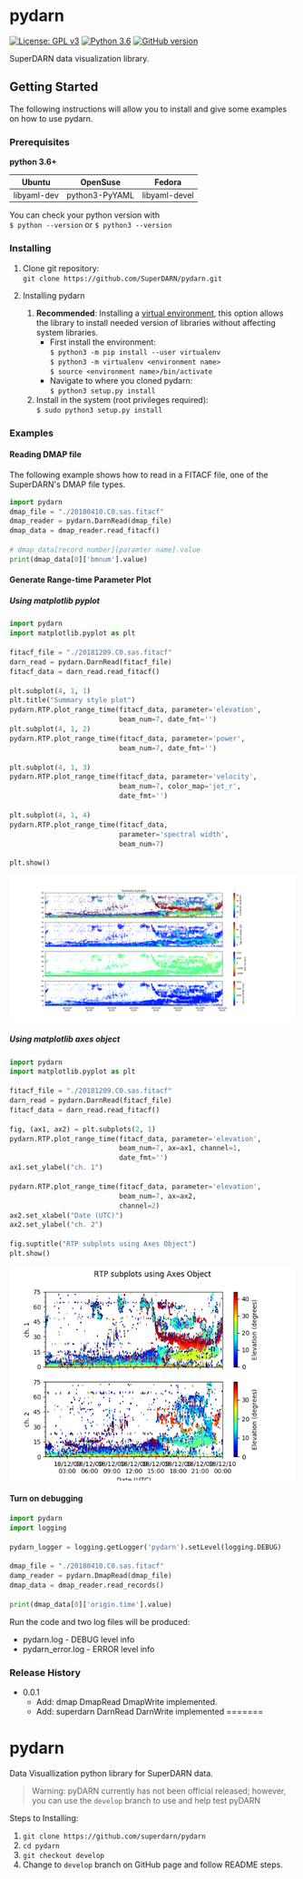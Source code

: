 # pydarn
[![License: GPL v3](https://img.shields.io/badge/License-GPLv3-blue.svg)](https://www.gnu.org/licenses/gpl-3.0) [![Python 3.6](https://img.shields.io/badge/python-3.6-blue.svg)](https://www.python.org/downloads/release/python-360/) [![GitHub version](https://badge.fury.io/gh/boennemann%2Fbadges.svg)](http://badge.fury.io/gh/boennemann%2Fbadges)

SuperDARN data visualization library. 

## Getting Started 

The following instructions will allow you to install and give some examples on how to use pydarn. 

### Prerequisites

**python 3.6+**

| Ubuntu      | OpenSuse       | Fedora        |
| ----------- | -------------- | ------------- |
| libyaml-dev | python3-PyYAML | libyaml-devel |

You can check your python version with  
`$ python --version` or 
`$ python3 --version`
### Installing 

1. Clone git repository:   
   `git clone https://github.com/SuperDARN/pydarn.git`

2. Installing pydarn  
    1. **Recommended**: Installing a [virtual environment](https://packaging.python.org/guides/installing-using-pip-and-virtualenv/), this option allows the library to install needed version of libraries without affecting system libraries.  
        * First install the environment:  
      `$ python3 -m pip install --user virtualenv`  
      `$ python3 -m virtualenv <environment name>`  
		  `$ source <environment name>/bin/activate`
        * Navigate to where you cloned pydarn:  
		  `$ python3 setup.py install`
    2. Install in the system (root privileges required):  
		   `$ sudo python3 setup.py install`

### Examples

#### Reading DMAP file 
The following example shows how to read in a FITACF file, one of the SuperDARN's DMAP file types. 

```python
import pydarn
dmap_file = "./20180410.C0.sas.fitacf"
dmap_reader = pydarn.DarnRead(dmap_file)
dmap_data = dmap_reader.read_fitacf() 

# dmap_data[record number][paramter name].value
print(dmap_data[0]['bmnum'].value) 
```

#### Generate Range-time Parameter Plot

##### Using matplotlib pyplot

```python
import pydarn
import matplotlib.pyplot as plt

fitacf_file = "./20181209.C0.sas.fitacf"
darn_read = pydarn.DarnRead(fitacf_file)
fitacf_data = darn_read.read_fitacf()

plt.subplot(4, 1, 1)
plt.title("Summary style plot")
pydarn.RTP.plot_range_time(fitacf_data, parameter='elevation',
                           beam_num=7, date_fmt='')
plt.subplot(4, 1, 2)
pydarn.RTP.plot_range_time(fitacf_data, parameter='power',
                           beam_num=7, date_fmt='')

plt.subplot(4, 1, 3)
pydarn.RTP.plot_range_time(fitacf_data, parameter='velocity',
                           beam_num=7, color_map='jet_r',
                           date_fmt='')

plt.subplot(4, 1, 4)
pydarn.RTP.plot_range_time(fitacf_data,
                           parameter='spectral width',
                           beam_num=7)

plt.show()
```
![pyDARN rang-time plot us](./pydarn_range_time_plots.png)

##### Using matplotlib axes object

```python
import pydarn
import matplotlib.pyplot as plt

fitacf_file = "./20181209.C0.sas.fitacf"
darn_read = pydarn.DarnRead(fitacf_file)
fitacf_data = darn_read.read_fitacf()

fig, (ax1, ax2) = plt.subplots(2, 1)
pydarn.RTP.plot_range_time(fitacf_data, parameter='elevation',
                           beam_num=7, ax=ax1, channel=1,
                           date_fmt='')
ax1.set_ylabel("ch. 1")

pydarn.RTP.plot_range_time(fitacf_data, parameter='elevation',
                           beam_num=7, ax=ax2,
                           channel=2)
ax2.set_xlabel("Date (UTC)")
ax2.set_ylabel("ch. 2")

fig.suptitle("RTP subplots using Axes Object")
plt.show()
```
![pyDARN rang-time plot using Axes object](./pydarn_axes_range_time_plot.png)

#### Turn on debugging 

```python
import pydarn
import logging

pydarn_logger = logging.getLogger('pydarn').setLevel(logging.DEBUG)

dmap_file = "./20180410.C0.sas.fitacf"
damp_reader = pydarn.DmapRead(dmap_file)
dmap_data = dmap_reader.read_records() 

print(dmap_data[0]['origin.time'].value) 
```
Run the code and two log files will be produced:
  * pydarn.log - DEBUG level info 
  * pydarn_error.log - ERROR level info

### Release History 

  * 0.0.1 
    * Add: dmap DmapRead DmapWrite implemented.
    * Add: superdarn DarnRead DarnWrite implemented
=======
# pydarn

Data Visuallization python library for SuperDARN data. 

> Warning: pyDARN currently has not been official released; however, you can use the `develop` branch to use and help test pyDARN


Steps to Installing: 

1. `git clone https://github.com/superdarn/pydarn`
2. `cd pydarn`
3. `git checkout develop`
4. Change to `develop` branch on GitHub page and follow README steps. 
